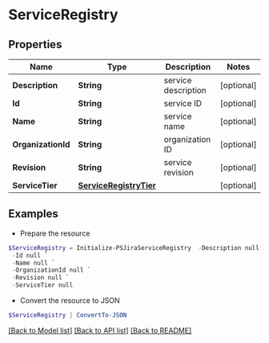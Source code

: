 # ServiceRegistry
## Properties

Name | Type | Description | Notes
------------ | ------------- | ------------- | -------------
**Description** | **String** | service description | [optional] 
**Id** | **String** | service ID | [optional] 
**Name** | **String** | service name | [optional] 
**OrganizationId** | **String** | organization ID | [optional] 
**Revision** | **String** | service revision | [optional] 
**ServiceTier** | [**ServiceRegistryTier**](ServiceRegistryTier.md) |  | [optional] 

## Examples

- Prepare the resource
```powershell
$ServiceRegistry = Initialize-PSJiraServiceRegistry  -Description null `
 -Id null `
 -Name null `
 -OrganizationId null `
 -Revision null `
 -ServiceTier null
```

- Convert the resource to JSON
```powershell
$ServiceRegistry | ConvertTo-JSON
```

[[Back to Model list]](../README.md#documentation-for-models) [[Back to API list]](../README.md#documentation-for-api-endpoints) [[Back to README]](../README.md)

